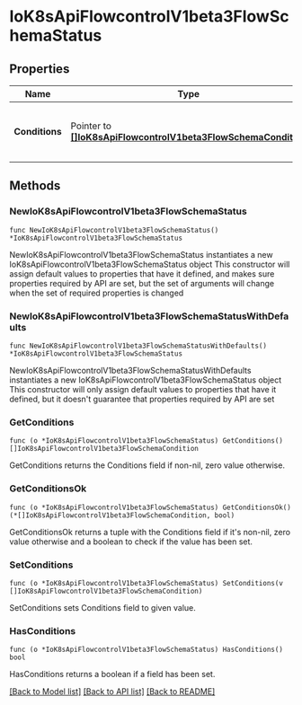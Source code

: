 # IoK8sApiFlowcontrolV1beta3FlowSchemaStatus

## Properties

Name | Type | Description | Notes
------------ | ------------- | ------------- | -------------
**Conditions** | Pointer to [**[]IoK8sApiFlowcontrolV1beta3FlowSchemaCondition**](IoK8sApiFlowcontrolV1beta3FlowSchemaCondition.md) | &#x60;conditions&#x60; is a list of the current states of FlowSchema. | [optional] 

## Methods

### NewIoK8sApiFlowcontrolV1beta3FlowSchemaStatus

`func NewIoK8sApiFlowcontrolV1beta3FlowSchemaStatus() *IoK8sApiFlowcontrolV1beta3FlowSchemaStatus`

NewIoK8sApiFlowcontrolV1beta3FlowSchemaStatus instantiates a new IoK8sApiFlowcontrolV1beta3FlowSchemaStatus object
This constructor will assign default values to properties that have it defined,
and makes sure properties required by API are set, but the set of arguments
will change when the set of required properties is changed

### NewIoK8sApiFlowcontrolV1beta3FlowSchemaStatusWithDefaults

`func NewIoK8sApiFlowcontrolV1beta3FlowSchemaStatusWithDefaults() *IoK8sApiFlowcontrolV1beta3FlowSchemaStatus`

NewIoK8sApiFlowcontrolV1beta3FlowSchemaStatusWithDefaults instantiates a new IoK8sApiFlowcontrolV1beta3FlowSchemaStatus object
This constructor will only assign default values to properties that have it defined,
but it doesn't guarantee that properties required by API are set

### GetConditions

`func (o *IoK8sApiFlowcontrolV1beta3FlowSchemaStatus) GetConditions() []IoK8sApiFlowcontrolV1beta3FlowSchemaCondition`

GetConditions returns the Conditions field if non-nil, zero value otherwise.

### GetConditionsOk

`func (o *IoK8sApiFlowcontrolV1beta3FlowSchemaStatus) GetConditionsOk() (*[]IoK8sApiFlowcontrolV1beta3FlowSchemaCondition, bool)`

GetConditionsOk returns a tuple with the Conditions field if it's non-nil, zero value otherwise
and a boolean to check if the value has been set.

### SetConditions

`func (o *IoK8sApiFlowcontrolV1beta3FlowSchemaStatus) SetConditions(v []IoK8sApiFlowcontrolV1beta3FlowSchemaCondition)`

SetConditions sets Conditions field to given value.

### HasConditions

`func (o *IoK8sApiFlowcontrolV1beta3FlowSchemaStatus) HasConditions() bool`

HasConditions returns a boolean if a field has been set.


[[Back to Model list]](../README.md#documentation-for-models) [[Back to API list]](../README.md#documentation-for-api-endpoints) [[Back to README]](../README.md)


